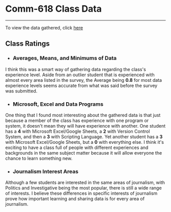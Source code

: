 # **Comm-618 Class Data**
-------
To view the data gathered, click [here](https://docs.google.com/spreadsheets/d/1JJuBV_QxyBpBbxHRO3dGrs_aa06kEBOg1s_ZGOMqr78/edit#gid=256033070) 
## Class Ratings
- ### Averages, Means, and Minimums of Data 
I think this was a smart way of gathering data regarding the class's experience level. Aside from an outlier student that is experienced with almost every area listed in the survey, the Average being **0.8** for most data experience levels seems accurate from what was said before the survey was submitted. 
- ### Microsoft, Excel and Data Programs
One thing that I found most interesting about the gathered data is that just because a member of the class has experience with one program or system, it doesn't mean they will have experience with another. One student has a **4** with Microsoft Excel/Google Sheets, a **2** with Version Control System, and then a **3** with Scripting Language. Yet another student has a **3** with Microsoft Excel/Google Sheets, but a **0** with everything else. I think it's exciting to have a class full of people with different experiences and backgrounds in the same subject matter because it will allow everyone the chance to learn something new. 
- ### Journalism Interest Areas
Although a few students are interested in the same areas of journalism, with Politics and Investigative being the most popular, there is still a wide range of interests. I believe these differences in specific interests of journalism prove how important learning and sharing data is for every area of journalism. 
